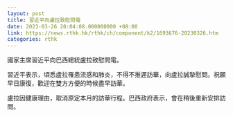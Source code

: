 ```yaml
---
layout: post
title: 習近平向盧拉致慰問電
date: 2023-03-26 20:04:08.000000000 +08:00
link: https://news.rthk.hk/rthk/ch/component/k2/1693676-20230326.htm
categories: rthk
---
```


國家主席習近平向巴西總統盧拉致慰問電。 

習近平表示，頃悉盧拉罹患流感和肺炎，不得不推遲訪華，向盧拉誠摯慰問。祝願早日康復，歡迎在雙方方便的時候盡早訪華。

盧拉因健康理由，取消原定本月的訪華行程。巴西政府表示，會在稍後重新安排訪問。
